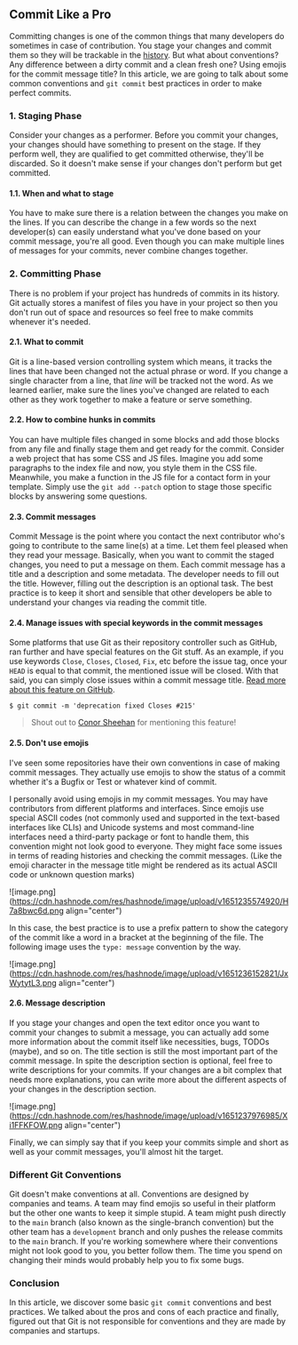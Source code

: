 ## Commit Like a Pro

Committing changes is one of the common things that many developers do sometimes in case of contribution. You stage your changes and commit them so they will be trackable in the [history](https://git-scm.com/book/en/v2/Git-Basics-Viewing-the-Commit-History). But what about conventions? Any difference between a dirty commit and a clean fresh one? Using emojis for the commit message title? In this article, we are going to talk about some common conventions and `git commit` best practices in order to make perfect commits.

### 1. Staging Phase

Consider your changes as a performer. Before you commit your changes, your changes should have something to present on the stage. If they perform well, they are qualified to get committed otherwise, they'll be discarded. So it doesn't make sense if your changes don't perform but get committed.

#### 1.1. When and what to stage
You have to make sure there is a relation between the changes you make on the lines. If you can describe the change in a few words so the next developer(s) can easily understand what you've done based on your commit message, you're all good. Even though you can make multiple lines of messages for your commits, never combine changes together.


### 2. Committing Phase

There is no problem if your project has hundreds of commits in its history. Git actually stores a manifest of files you have in your project so then you don't run out of space and resources so feel free to make commits whenever it's needed.

#### 2.1. What to commit
Git is a line-based version controlling system which means, it tracks the lines that have been changed not the actual phrase or word. If you change a single character from a line, that *line* will be tracked not the word. As we learned earlier, make sure the lines you've changed are related to each other as they work together to make a feature or serve something.

#### 2.2. How to combine hunks in commits
You can have multiple files changed in some blocks and add those blocks from any file and finally stage them and get ready for the commit. Consider a web project that has some CSS and JS files.  Imagine you add some paragraphs to the index file and now, you style them in the CSS file. Meanwhile, you make a function in the JS file for a contact form in your template. Simply use the `git add --patch` option to stage those specific blocks by answering some questions.

#### 2.3. Commit messages
Commit Message is the point where you contact the next contributor who's going to contribute to the same line(s) at a time. Let them feel pleased when they read your message. Basically, when you want to commit the staged changes, you need to put a message on them. Each commit message has a title and a description and some metadata. The developer needs to fill out the title. However, filling out the description is an optional task. The best practice is to keep it short and sensible that other developers be able to understand your changes via reading the commit title.

#### 2.4. Manage issues with special keywords in the commit messages
Some platforms that use Git as their repository controller such as GitHub, ran further and have special features on the Git stuff. As an example, if you use keywords `Close`, `Closes`, `Closed`, `Fix`, etc before the issue tag, once your `HEAD` is equal to that commit, the mentioned issue will be closed. With that said, you can simply close issues within a commit message title. [Read more about this feature on GitHub](https://docs.devart.com/studio-for-sql-server/source-controlling-databases/associating-commits-with-github-issues.html).

```shell
$ git commit -m 'deprecation fixed Closes #215'
```

> Shout out to [Conor Sheehan](@ConorSheehan1) for mentioning this feature!

#### 2.5. Don't use emojis
I've seen some repositories have their own conventions in case of making commit messages. They actually use emojis to show the status of a commit whether it's a Bugfix or Test or whatever kind of commit.

I personally avoid using emojis in my commit messages. You may have contributors from different platforms and interfaces. Since emojis use special ASCII codes (not commonly used and supported in the text-based interfaces like CLIs) and Unicode systems and most command-line interfaces need a third-party package or font to handle them, this convention might not look good to everyone. They might face some issues in terms of reading histories and checking the commit messages. (Like the emoji character in the message title might be rendered as its actual ASCII code or unknown question marks)

![image.png](https://cdn.hashnode.com/res/hashnode/image/upload/v1651235574920/H7a8bwc6d.png align="center")

In this case, the best practice is to use a prefix pattern to show the category of the commit like a word in a bracket at the beginning of the file. The following image uses the `type: message` convention by the way.

![image.png](https://cdn.hashnode.com/res/hashnode/image/upload/v1651236152821/JxWytytL3.png align="center")

#### 2.6. Message description
If you stage your changes and open the text editor once you want to commit your changes to submit a message, you can actually add some more information about the commit itself like necessities, bugs, TODOs (maybe), and so on. The title section is still the most important part of the commit message. In spite the description section is optional, feel free to write descriptions for your commits. If your changes are a bit complex that needs more explanations, you can write more about the different aspects of your changes in the description section.

![image.png](https://cdn.hashnode.com/res/hashnode/image/upload/v1651237976985/Xi1FFKFOW.png align="center")

Finally, we can simply say that if you keep your commits simple and short as well as your commit messages, you'll almost hit the target.

### Different Git Conventions
Git doesn't make conventions at all. Conventions are designed by companies and teams. A team may find emojis so useful in their platform but the other one wants to keep it simple stupid. A team might push directly to the `main` branch (also known as the single-branch convention) but the other team has a `development` branch and only pushes the release commits to the `main` branch. If you're working somewhere where their conventions might not look good to you, you better follow them. The time you spend on changing their minds would probably help you to fix some bugs.

### Conclusion
In this article, we discover some basic `git commit` conventions and best practices. We talked about the pros and cons of each practice and finally, figured out that Git is not responsible for conventions and they are made by companies and startups.